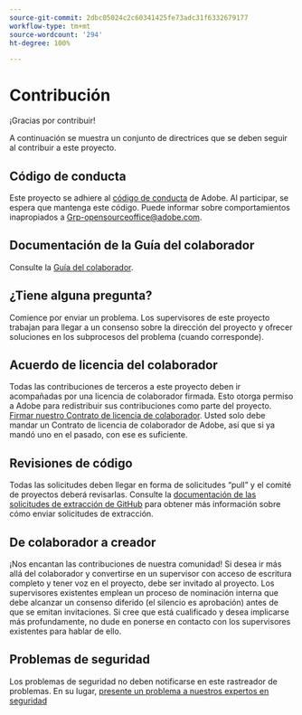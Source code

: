 ```yaml
---
source-git-commit: 2dbc05024c2c60341425fe73adc31f6332679177
workflow-type: tm+mt
source-wordcount: '294'
ht-degree: 100%

---
```

# Contribución

¡Gracias por contribuir!

A continuación se muestra un conjunto de directrices que se deben seguir al contribuir a este proyecto.

## Código de conducta

Este proyecto se adhiere al [código de conducta](code-of-conduct.md) de Adobe. Al participar,
se espera que mantenga este código. Puede informar sobre comportamientos inapropiados a
[Grp-opensourceoffice@adobe.com](mailto:Grp-opensourceoffice@adobe.com).

## Documentación de la Guía del colaborador

Consulte la [Guía del colaborador](https://experienceleague.adobe.com/docs/contributor/contributor-guide/introduction.html?lang=es).

## ¿Tiene alguna pregunta?

Comience por enviar un problema. Los supervisores de este proyecto trabajan para llegar
a un consenso sobre la dirección del proyecto y ofrecer soluciones en los subprocesos del problema 
(cuando corresponde).

## Acuerdo de licencia del colaborador

Todas las contribuciones de terceros a este proyecto deben ir acompañadas por
una licencia de colaborador firmada. Esto otorga permiso a Adobe para redistribuir sus contribuciones
como parte del proyecto. [Firmar nuestro Contrato de licencia de colaborador](http://opensource.adobe.com/cla.html). Usted
solo debe mandar un Contrato de licencia de colaborador de Adobe, así que si ya mandó uno en el pasado,
con ese es suficiente.

## Revisiones de código

Todas las solicitudes deben llegar en forma de solicitudes “pull” y el comité de proyectos deberá revisarlas. Consulte la [documentación de las solicitudes de extracción de GitHub](https://help.github.com/articles/about-pull-requests/)
para obtener más información sobre cómo enviar solicitudes de extracción.

<!--
Lastly, please follow the [pull request template](PULL_REQUEST_TEMPLATE.md) when
submitting a pull request!
-->

## De colaborador a creador

¡Nos encantan las contribuciones de nuestra comunidad! Si desea ir más allá del colaborador 
y convertirse en un supervisor con acceso de escritura completo y tener voz en el proyecto, debe 
ser invitado al proyecto. Los supervisores existentes emplean un proceso de nominación interna
que debe alcanzar un consenso diferido (el silencio es aprobación) antes de
que se emitan invitaciones. Si cree que está cualificado y desea implicarse más profundamente,
no dude en ponerse en contacto con los supervisores existentes para hablar de ello.

## Problemas de seguridad

Los problemas de seguridad no deben notificarse en este rastreador de problemas. En su lugar, [presente un problema a nuestros expertos en seguridad](https://helpx.adobe.com/es/security/alertus.html)
